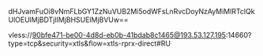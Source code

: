 dHJvamFuOi8vNmFLbGY1ZzNuVUB2Mi5odWFsLnRvcDoyNzAyMiMlRTclQkUlOEUlMjBDTjIlMjBHSUElMjBVUw==

vless://90bfe471-be00-4d8d-eb0b-41bdab8c1465@193.53.127.195:14660?type=tcp&security=xtls&flow=xtls-rprx-direct#RU
